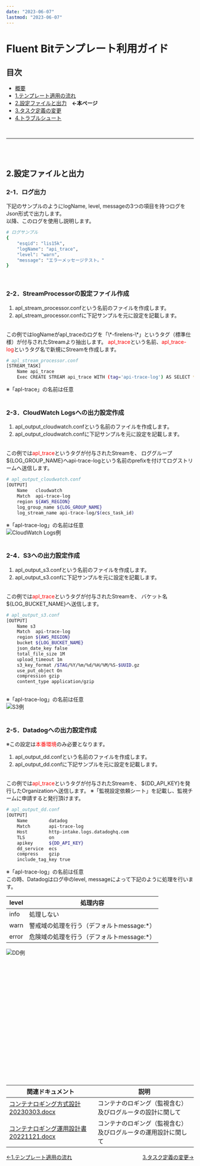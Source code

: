 ```yaml
---
date: "2023-06-07"
lastmod: "2023-06-07"
---
```


# Fluent Bitテンプレート利用ガイド
## 目次
- [概要](/fluentbit/#概要)
- [1.テンプレート適用の流れ](/fluentbit/#1テンプレート適用の流れ)
- [2.設定ファイルと出力](/fluentbit/configuration.html)　**←本ページ**
- [3.タスク定義の変更](/fluentbit/firelens.html)
- [4.トラブルシュート](/fluentbit/troubleshooting.html)

<br>

---

<br><br>

## 2.設定ファイルと出力
### 2-1．ログ出力  
下記のサンプルのようにlogName, level, messageの3つの項目を持つログをJson形式で出力します。  
以降、このログを使用し説明します。

```sh
# ログサンプル
{
	"esqid": "lis15k",
	"logName": "api_trace",
	"level": "warn",
	"message": "エラーメッセージテスト。"
}
```  
<br>

### 2-2．StreamProcessorの設定ファイル作成  
1. apl_stream_processor.confという名前のファイルを作成します。
1. apl_stream_processor.confに下記サンプルを元に設定を記載します。  
<br>
この例ではlogNameがapl_traceのログを「\*-firelens-\*」というタグ（標準仕様）が付与されたStreamより抽出します。  
<span style="color: red; ">apl_trace</span>という名前、<span style="color: red; ">apl_trace-log</span>というタグ名で新規にStreamを作成します。  

```sh
# apl_stream_processor.conf
[STREAM_TASK]
    Name api_trace
    Exec CREATE STREAM api_trace WITH (tag='api-trace-log') AS SELECT * FROM TAG:'*-firelens-*' WHERE logName = 'api_trace' ;
```

※「apl-trace」の名前は任意  
<br>

### 2-3．CloudWatch Logsへの出力設定作成  
1. apl_output_cloudwatch.confという名前のファイルを作成します。
1. apl_output_cloudwatch.confに下記サンプルを元に設定を記載します。  
<br>
この例では<span style="color: red; ">apl_trace</span>というタグが付与されたStreamを、  
ロググループ${LOG_GROUP_NAME}へapi-trace-logという名前のprefixを付けてログストリームへ送信します。  

```sh
# apl_output_cloudwatch.conf
[OUTPUT]		
    Name   cloudwatch		
    Match  api-trace-log		
    region ${AWS_REGION}		
    log_group_name ${LOG_GROUP_NAME}		
    log_stream_name api-trace-log/$(ecs_task_id)		
```

※「apl-trace-log」の名前は任意  
![CloudWatch Logs例](./files/output_cw.png)  
<br>

### 2-4．S3への出力設定作成  
1. apl_output_s3.confという名前のファイルを作成します。
1. apl_output_s3.confに下記サンプルを元に設定を記載します。  
<br>
この例では<span style="color: red; ">apl_trace</span>というタグが付与されたStreamを、  
バケット名 ${LOG_BUCKET_NAME}へ送信します。

```sh
# apl_output_s3.conf
[OUTPUT]	
    Name s3	
    Match  api-trace-log	
    region ${AWS_REGION}	
    bucket ${LOG_BUCKET_NAME}	
    json_date_key false	
    total_file_size 1M	
    upload_timeout 1m	
    s3_key_format /$TAG/%Y/%m/%d/%H/%M/%S-$UUID.gz	
    use_put_object On	
    compression gzip	
    content_type application/gzip	
	
```

※「apl-trace-log」の名前は任意  
![S3例](./files/output_s3.png)  
<br>

### 2-5．Datadogへの出力設定作成  

※この設定は<span style="color: red; ">本番環境</span>のみ必要となります。    

1. apl_output_dd.confという名前のファイルを作成します。
1. apl_output_dd.confに下記サンプルを元に設定を記載します。  
<br>
この例では<span style="color: red; ">apl_trace</span>というタグが付与されたStreamを、  
${DD_API_KEY}を発行したOrganizationへ送信します。
※「監視設定依頼シート」を記載し、監視チームに申請すると発行頂けます。

```sh
# apl_output_dd.conf
[OUTPUT]		
    Name        datadog		
    Match       api-trace-log		
    Host        http-intake.logs.datadoghq.com		
    TLS         on		
    apikey      ${DD_API_KEY}		
    dd_service  ecs		
    compress    gzip		
    include_tag_key true		

```

※「apl-trace-log」の名前は任意  
この時、Datadogはログ中のlevel, messageによって下記のように処理を行います。  

| level | 処理内容 | 
| ------ | ------ |
| info | 処理しない |
| warn | 警戒域の処理を行う（デフォルトmessage:*） |
| error | 危険域の処理を行う（デフォルトmessage:*） |

![DD例](./files/output_dd.png)  
<br>

<br><br>

<p style="margin-top: 20em"></p>  

| 関連ドキュメント | 説明 | 
| ------ | ------ |
| [コンテナロギング方式設計20230303.docx](/files/基本設計書/コンテナロギング方式設計20230303.docx) | コンテナのロギング（監視含む）及びログルータの設計に関して | 
| [コンテナロギング運用設計書20221121.docx](/files/基本設計書/コンテナロギング運用設計書20221121.docx) | コンテナのロギング（監視含む）及びログルータの運用設計に関して |  

<div style="display: flex; justify-content: space-between;">
  <div style="text-align: center;">
    <a href="/fluentbit/#1テンプレート適用の流れ">←1.テンプレート適用の流れ</a>
  </div>
  <div style="text-align: center;">
　　<a href="/fluentbit/firelens">3.タスク定義の変更→</a>
  </div>
</div>